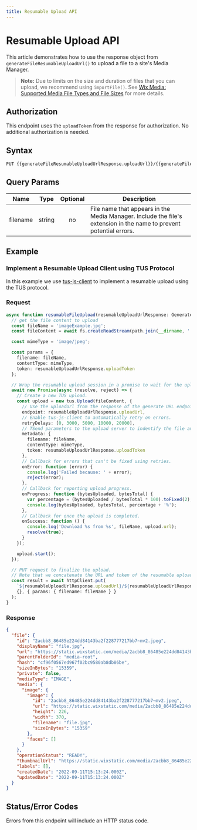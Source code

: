 ```yaml
---
title: Resumable Upload API
---
```


# Resumable Upload API
This article demonstrates how to use the response object from `generateFileResumableUploadUrl()` to upload a file to a site's Media Manager. 

>**Note:** Due to limits on the size and duration of files that you can upload, we recommend using `importFile()`. See [Wix Media: Supported Media File Types and File Sizes](https://support.wix.com/en/article/wix-media-supported-media-file-types-and-file-sizes) for more details.

## Authorization
This endpoint uses the `uploadToken` from the response for authorization.
No additional authorization is needed.
                      
## Syntax

```html
PUT {{generateFileResumableUploadUrlResponse.uploadUrl}}/{{generateFileResumableUploadUrlResponse.uploadToken}}
```

## Query Params
| Name      | Type    | Optional   | Description                                                                                                                             |
|-----------|---------|:----------:|-----------------------------------------------------------------------------------------------------------------------------------------|
| filename  | string  |     no     | File name that appears in the Media Manager. Include the file's extension in the name to prevent potential errors. |

## Example
### Implement a Resumable Upload Client using TUS Protocol
In this example we use [tus-js-client](https://github.com/tus/tus-js-client/) to implement a resumable upload using the TUS protocol. 

### Request
```typescript
async function resumableFileUpload(resumableUploadUrlResponse: GenerateFileResumableUploadUrlResponse): Upload {
  // get the file content to upload
  const fileName = 'imageExample.jpg';
  const fileContent = await fs.createReadStream(path.join(__dirname, '..', 'files', fileName));

  const mimeType = 'image/jpeg';

  const params = {
    filename: fileName,
    contentType: mimeType,
    token: resumableUploadUrlResponse.uploadToken
  };

  // Wrap the resumable upload session in a promise to wait for the upload to finish.
  await new Promise(async (resolve, reject) => {
    // Create a new TUS upload.
    const upload = new tus.Upload(fileContent, {
      // Use the uploadUrl from the response of the generate URL endpoint.
      endpoint: resumableUploadUrlResponse.uploadUrl,
      // Enable tus-js-client to automatically retry on errors.
      retryDelays: [0, 3000, 5000, 10000, 20000],
      // TSend parameters to the upload server to indentify the file and authentication token.
      metadata: {
        filename: fileName,
        contentType: mimeType,
        token: resumableUploadUrlResponse.uploadToken
      },
      // Callback for errors that can't be fixed using retries.
      onError: function (error) {
        console.log('Failed because: ' + error);
        reject(error);
      },
      // Callback for reporting upload progress.
      onProgress: function (bytesUploaded, bytesTotal) {
        var percentage = (bytesUploaded / bytesTotal * 100).toFixed(2);
        console.log(bytesUploaded, bytesTotal, percentage + '%');
      },
      // Callback for once the upload is completed.
      onSuccess: function () {
        console.log('Download %s from %s', fileName, upload.url);
        resolve(true);
      }
    });

    upload.start();
  });

  // PUT request to finalize the upload.
  // Note that we concatenate the URL and token of the resumable upload response.
  const result = await httpClient.put(
    `${resumableUploadUrlResponse.uploadUrl}/${resumableUploadUrlResponse.uploadToken}`,
    {}, { params: { filename: fileName } }
  );
}
```


### Response
```json
{
  "file": {
    "id": "2acbb8_86485e224dd84143ba2f228777217bb7~mv2.jpeg",
    "displayName": "file.jpg",
    "url": "https://static.wixstatic.com/media/2acbb8_86485e224dd84143ba2f228777217bb7~mv2.jpeg",
    "parentFolderId": "media-root",
    "hash": "cf96f0567ed967f02bc9580ab8db86be",
    "sizeInBytes": "15359",
    "private": false,
    "mediaType": "IMAGE",
    "media": {
      "image": {
        "image": {
          "id": "2acbb8_86485e224dd84143ba2f228777217bb7~mv2.jpeg",
          "url": "https://static.wixstatic.com/media/2acbb8_86485e224dd84143ba2f228777217bb7~mv2.jpeg",
          "height": 226,
          "width": 370,
          "filename": "file.jpg",
          "sizeInBytes": "15359"
        },
        "faces": []
      }
    },
    "operationStatus": "READY",
    "thumbnailUrl": "https://static.wixstatic.com/media/2acbb8_86485e224dd84143ba2f228777217bb7~mv2.jpeg",
    "labels": [],
    "createdDate": "2022-09-11T15:13:24.000Z",
    "updatedDate": "2022-09-11T15:13:24.000Z"
  }
}
```


## Status/Error Codes
Errors from this endpoint will include an HTTP status code.
        

